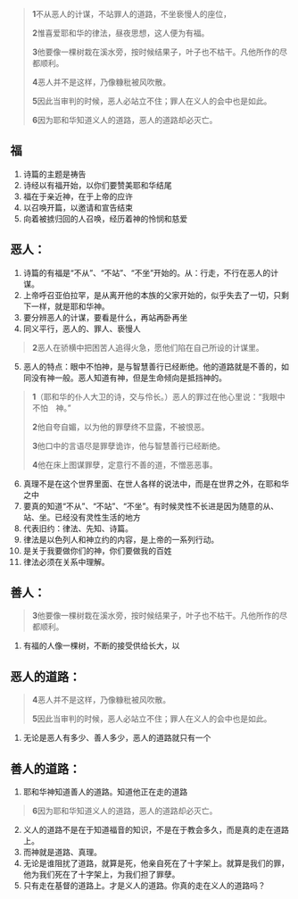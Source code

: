 > **1**不从恶人的计谋，不站罪人的道路，不坐亵慢人的座位，
>
> **2**惟喜爱耶和华的律法，昼夜思想，这人便为有福。
>
> **3**他要像一棵树栽在溪水旁，按时候结果子，叶子也不枯干。凡他所作的尽都顺利。
>
> **4**恶人并不是这样，乃像糠秕被风吹散。
>
> **5**因此当审判的时候，恶人必站立不住；罪人在义人的会中也是如此。
>
> **6**因为耶和华知道义人的道路，恶人的道路却必灭亡。

## 福

1. 诗篇的主题是祷告
2. 诗经以有福开始，以你们要赞美耶和华结尾
3. 福在于亲近神，在于上帝的应许
4. 以召唤开篇，以邀请和宣告结束
5. 向着被掳归回的人召唤，经历着神的怜悯和慈爱

## 恶人：

1. 诗篇的有福是“不从”、“不站”、“不坐”开始的。从：行走，不行在恶人的计谋。
2. 上帝呼召亚伯拉罕，是从离开他的本族的父家开始的，似乎失去了一切，只剩下一样，就是耶和华神。
3. 要分辨恶人的计谋，要看是什么，再站再卧再坐
4. 同义平行，恶人的、罪人、亵慢人

> **2**恶人在骄横中把困苦人追得火急，愿他们陷在自己所设的计谋里。

5. 恶人的特点：眼中不怕神，是与智慧善行已经断绝。他的道路就是不善的，如同没有神一般。恶人知道有神，但是生命倾向是抵挡神的。

> **1**（耶和华的仆人大卫的诗，交与伶长。）恶人的罪过在他心里说：“我眼中不怕　神。”
>
> **2**他自夸自媚，以为他的罪孽终不显露，不被恨恶。
>
> **3**他口中的言语尽是罪孽诡诈，他与智慧善行已经断绝。
>
> **4**他在床上图谋罪孽，定意行不善的道，不憎恶恶事。

6. 真理不是在这个世界里面、在世人各样的说法中，而是在世界之外，在耶和华之中
7. 要真的知道“不从”、“不站”、“不坐”。有时候灵性不长进是因为随意的从、站、坐。已经没有灵性生活的地方
8. 代表旧约：律法、先知、诗篇。
9. 律法是以色列人和神立约的内容，是上帝的一系列行动。
10. 是关于我要做你们的神，你们要做我的百姓
11. 律法必须在关系中理解。

## 善人：

> **3**他要像一棵树栽在溪水旁，按时候结果子，叶子也不枯干。凡他所作的尽都顺利。

1. 有福的人像一棵树，不断的接受供给长大，以

## 恶人的道路：

> **4**恶人并不是这样，乃像糠秕被风吹散。
>
> **5**因此当审判的时候，恶人必站立不住；罪人在义人的会中也是如此。

1. 无论是恶人有多少、善人多少，恶人的道路就只有一个

## 善人的道路：

1. 耶和华神知道善人的道路。知道他正在走的道路

> **6**因为耶和华知道义人的道路，恶人的道路却必灭亡。

2. 义人的道路不是在于知道福音的知识，不是在于教会多久，而是真的走在道路上。
3. 而神就是道路、真理。
4. 无论是谁阻扰了道路，就算是死，他亲自死在了十字架上。就算是我们的罪，他为我们死在了十字架上，为我们担了罪孽。
5. 只有走在基督的道路上。才是义人的道路。你真的走在义人的道路吗？